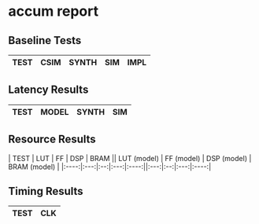 
# accum report

## Baseline Tests

| TEST | CSIM | SYNTH | SIM | IMPL |
|:----:|:----:|:-----:|:---:|:----:|


## Latency Results

| TEST | MODEL | SYNTH | SIM |
|:----:|:-----:|:-----:|:---:|


## Resource Results

| TEST | LUT | FF | DSP | BRAM || LUT (model) | FF (model) | DSP (model) | BRAM (model) |
|:----:|:---:|:--:|:---:|:----:||:---:|:--:|:---:|:----:|


## Timing Results

| TEST | CLK |
|:----:|:---:|


